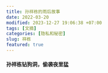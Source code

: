 ```yaml
---
title: 孙祥栋的雨后故事
date: 2022-03-20
modified: 2023-12-27 19:06:38 +07:00
tags: [文摘]
categories: [隐私和秘密]
slug: 祥栋
featured: true
---
```


####  孙祥栋钻狗洞，偷袭夜里猛


